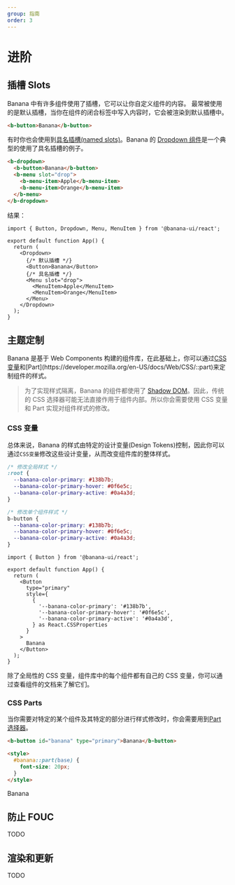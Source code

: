 ```yaml
---
group: 指南
order: 3
---
```


# 进阶

## 插槽 Slots

Banana 中有许多组件使用了插槽，它可以让你自定义组件的内容。
最常被使用的是默认插槽，当你在组件的闭合标签中写入内容时，它会被渲染到默认插槽中。

```html
<b-button>Banana</b-button>
```

有时你也会使用到[具名插槽(named slots)](https://lit.dev/docs/v2/components/shadow-dom/#using-named-slots)。Banana 的 [Dropdown 组件](/example/dropdown)是一个典型的使用了具名插槽的例子。

```html
<b-dropdown>
  <b-button>Banana</b-button>
  <b-menu slot="drop">
    <b-menu-item>Apple</b-menu-item>
    <b-menu-item>Orange</b-menu-item>
  </b-menu>
</b-dropdown>
```

结果：

```tsx
import { Button, Dropdown, Menu, MenuItem } from '@banana-ui/react';

export default function App() {
  return (
    <Dropdown>
      {/* 默认插槽 */}
      <Button>Banana</Button>
      {/* 具名插槽 */}
      <Menu slot="drop">
        <MenuItem>Apple</MenuItem>
        <MenuItem>Orange</MenuItem>
      </Menu>
    </Dropdown>
  );
}
```

## 主题定制

Banana 是基于 Web Components 构建的组件库，在此基础上，你可以通过[CSS 变量](https://developer.mozilla.org/en-US/docs/Web/CSS/--*)和[Part](https://developer.mozilla.org/en-US/docs/Web/CSS/::part)来定制组件的样式。

> 为了实现样式隔离，Banana 的组件都使用了 [Shadow DOM](https://developer.mozilla.org/en-US/docs/Web/Web_Components/Using_shadow_DOM)。因此，传统的 CSS 选择器可能无法直接作用于组件内部。所以你会需要使用 CSS 变量和 Part 实现对组件样式的修改。

### CSS 变量

总体来说，Banana 的样式由特定的设计变量(Design Tokens)控制，因此你可以通过`CSS变量`修改这些设计变量，从而改变组件库的整体样式。

```css
/* 修改全局样式 */
:root {
  --banana-color-primary: #138b7b;
  --banana-color-primary-hover: #0f6e5c;
  --banana-color-primary-active: #0a4a3d;
}

/* 修改单个组件样式 */
b-button {
  --banana-color-primary: #138b7b;
  --banana-color-primary-hover: #0f6e5c;
  --banana-color-primary-active: #0a4a3d;
}
```

```tsx | inline
import { Button } from '@banana-ui/react';

export default function App() {
  return (
    <Button
      type="primary"
      style={
        {
          '--banana-color-primary': '#138b7b',
          '--banana-color-primary-hover': '#0f6e5c',
          '--banana-color-primary-active': '#0a4a3d',
        } as React.CSSProperties
      }
    >
      Banana
    </Button>
  );
}
```

除了全局性的 CSS 变量，组件库中的每个组件都有自己的 CSS 变量，你可以通过查看组件的文档来了解它们。

### CSS Parts

当你需要对特定的某个组件及其特定的部分进行样式修改时，你会需要用到[Part 选择器](https://developer.mozilla.org/en-US/docs/Web/CSS/::part)。

```html
<b-button id="banana" type="primary">Banana</b-button>

<style>
  #banana::part(base) {
    font-size: 20px;
  }
</style>
```

<b-button id="banana" type="primary">Banana</b-button>

<style>
  #banana::part(base) {
    font-size: 20px;
  }
</style>

## 防止 FOUC

TODO

## 渲染和更新

TODO
